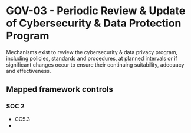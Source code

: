 # GOV-03 - Periodic Review & Update of Cybersecurity & Data Protection Program
Mechanisms exist to review the cybersecurity & data privacy program, including policies, standards and procedures, at planned intervals or if significant changes occur to ensure their continuing suitability, adequacy and effectiveness. 
## Mapped framework controls
### SOC 2
- CC5.3
- 